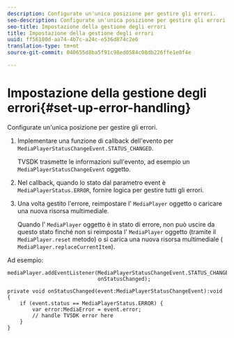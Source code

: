```yaml
---
description: Configurate un'unica posizione per gestire gli errori.
seo-description: Configurate un'unica posizione per gestire gli errori.
seo-title: Impostazione della gestione degli errori
title: Impostazione della gestione degli errori
uuid: ff56180d-aa74-4b7c-a24c-e536d874c2e6
translation-type: tm+mt
source-git-commit: 040655d8ba5f91c98ed0584c08db226ffe1e0f4e

---
```



# Impostazione della gestione degli errori{#set-up-error-handling}

Configurate un&#39;unica posizione per gestire gli errori.

1. Implementare una funzione di callback dell&#39;evento per `MediaPlayerStatusChangeEvent.STATUS_CHANGED`.

   TVSDK trasmette le informazioni sull&#39;evento, ad esempio un `MediaPlayerStatusChangeEvent` oggetto.
1. Nel callback, quando lo stato dal parametro event è `MediaPlayerStatus.ERROR`, fornire logica per gestire tutti gli errori.
1. Una volta gestito l&#39;errore, reimpostare l&#39; `MediaPlayer` oggetto o caricare una nuova risorsa multimediale.

   Quando l&#39; `MediaPlayer` oggetto è in stato di errore, non può uscire da questo stato finché non si reimposta l&#39; `MediaPlayer` oggetto (tramite il `MediaPlayer.reset` metodo) o si carica una nuova risorsa multimediale ( `MediaPlayer.replaceCurrentItem`).

<!--<a id="example_49FF225E92EA494AA06B2E5F26101F4C"></a>-->

Ad esempio:

```
mediaPlayer.addEventListener(MediaPlayerStatusChangeEvent.STATUS_CHANGED,  
                             onStatusChanged); 
 
private void onStatusChanged(event:MediaPlayerStatusChangeEvent):void { 
    if (event.status == MediaPlayerStatus.ERROR) { 
        var error:MediaError = event.error; 
        // handle TVSDK error here 
    } 
} 
```

